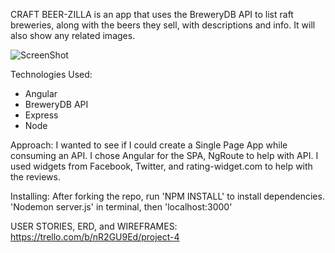 CRAFT BEER-ZILLA is an app that uses the BreweryDB API to list
raft breweries, along with the beers they sell, with descriptions
and info.  It will also show any related images.

<!-- Screenshot:
![screenshot] https://drive.google.com/thumbnail?id=0B6z5p82sidMKTGRsMFVKVnV5eWc&authuser=0&v=1441574161938&sz=w830-h566 -->

![ScreenShot](https://imgur.com/mjYhmXd)

<!-- <img src="https://drive.google.com/thumbnail?id=0B6z5p82sidMKTGRsMFVKVnV5eWc&authuser=0&v=1441574161938&sz=w830-h566"/> -->

Technologies Used:
- Angular
- BreweryDB API
- Express
- Node

Approach:
I wanted to see if I could create a Single Page App while consuming an API.
I chose Angular for the SPA, NgRoute to help with API. I used widgets from
Facebook, Twitter, and rating-widget.com to help with the reviews.

Installing:
After forking the repo, run 'NPM INSTALL' to install dependencies.
'Nodemon server.js' in terminal, then 'localhost:3000'

USER STORIES, ERD, and WIREFRAMES:
https://trello.com/b/nR2GU9Ed/project-4
